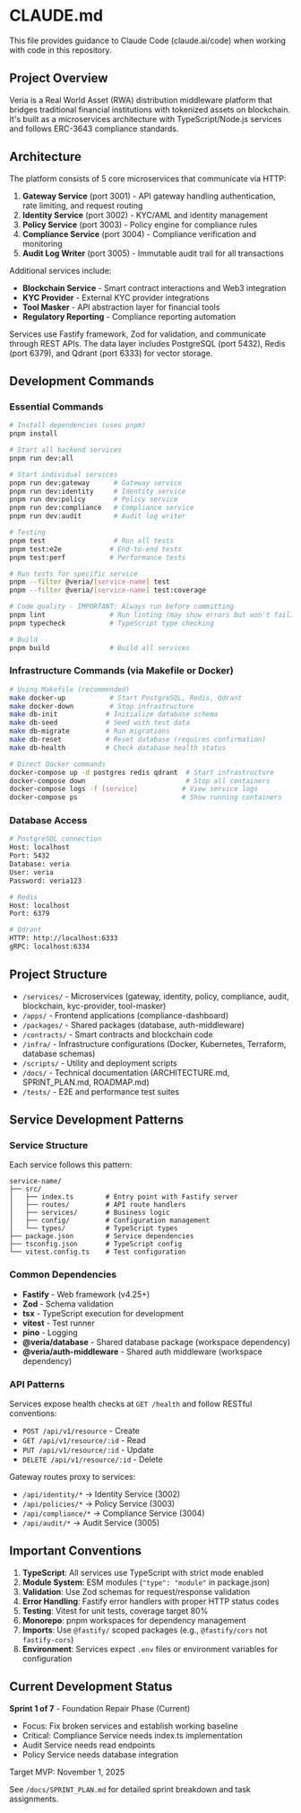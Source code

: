 # CLAUDE.md

This file provides guidance to Claude Code (claude.ai/code) when working with code in this repository.

## Project Overview

Veria is a Real World Asset (RWA) distribution middleware platform that bridges traditional financial institutions with tokenized assets on blockchain. It's built as a microservices architecture with TypeScript/Node.js services and follows ERC-3643 compliance standards.

## Architecture

The platform consists of 5 core microservices that communicate via HTTP:

1. **Gateway Service** (port 3001) - API gateway handling authentication, rate limiting, and request routing
2. **Identity Service** (port 3002) - KYC/AML and identity management
3. **Policy Service** (port 3003) - Policy engine for compliance rules
4. **Compliance Service** (port 3004) - Compliance verification and monitoring
5. **Audit Log Writer** (port 3005) - Immutable audit trail for all transactions

Additional services include:
- **Blockchain Service** - Smart contract interactions and Web3 integration
- **KYC Provider** - External KYC provider integrations
- **Tool Masker** - API abstraction layer for financial tools
- **Regulatory Reporting** - Compliance reporting automation

Services use Fastify framework, Zod for validation, and communicate through REST APIs. The data layer includes PostgreSQL (port 5432), Redis (port 6379), and Qdrant (port 6333) for vector storage.

## Development Commands

### Essential Commands
```bash
# Install dependencies (uses pnpm)
pnpm install

# Start all backend services
pnpm run dev:all

# Start individual services
pnpm run dev:gateway      # Gateway service
pnpm run dev:identity     # Identity service
pnpm run dev:policy       # Policy service
pnpm run dev:compliance   # Compliance service
pnpm run dev:audit        # Audit log writer

# Testing
pnpm test                 # Run all tests
pnpm test:e2e            # End-to-end tests
pnpm test:perf           # Performance tests

# Run tests for specific service
pnpm --filter @veria/[service-name] test
pnpm --filter @veria/[service-name] test:coverage

# Code quality - IMPORTANT: Always run before committing
pnpm lint                # Run linting (may show errors but won't fail)
pnpm typecheck           # TypeScript type checking

# Build
pnpm build               # Build all services
```

### Infrastructure Commands (via Makefile or Docker)
```bash
# Using Makefile (recommended)
make docker-up           # Start PostgreSQL, Redis, Qdrant
make docker-down         # Stop infrastructure
make db-init            # Initialize database schema
make db-seed            # Seed with test data
make db-migrate         # Run migrations
make db-reset           # Reset database (requires confirmation)
make db-health          # Check database health status

# Direct Docker commands
docker-compose up -d postgres redis qdrant  # Start infrastructure
docker-compose down                         # Stop all containers
docker-compose logs -f [service]           # View service logs
docker-compose ps                          # Show running containers
```

### Database Access
```bash
# PostgreSQL connection
Host: localhost
Port: 5432
Database: veria
User: veria
Password: veria123

# Redis
Host: localhost
Port: 6379

# Qdrant
HTTP: http://localhost:6333
gRPC: localhost:6334
```

## Project Structure

- `/services/` - Microservices (gateway, identity, policy, compliance, audit, blockchain, kyc-provider, tool-masker)
- `/apps/` - Frontend applications (compliance-dashboard)
- `/packages/` - Shared packages (database, auth-middleware)
- `/contracts/` - Smart contracts and blockchain code
- `/infra/` - Infrastructure configurations (Docker, Kubernetes, Terraform, database schemas)
- `/scripts/` - Utility and deployment scripts
- `/docs/` - Technical documentation (ARCHITECTURE.md, SPRINT_PLAN.md, ROADMAP.md)
- `/tests/` - E2E and performance test suites

## Service Development Patterns

### Service Structure
Each service follows this pattern:
```
service-name/
├── src/
│   ├── index.ts        # Entry point with Fastify server
│   ├── routes/         # API route handlers
│   ├── services/       # Business logic
│   ├── config/         # Configuration management
│   └── types/          # TypeScript types
├── package.json        # Service dependencies
├── tsconfig.json       # TypeScript config
└── vitest.config.ts    # Test configuration
```

### Common Dependencies
- **Fastify** - Web framework (v4.25+)
- **Zod** - Schema validation
- **tsx** - TypeScript execution for development
- **vitest** - Test runner
- **pino** - Logging
- **@veria/database** - Shared database package (workspace dependency)
- **@veria/auth-middleware** - Shared auth middleware (workspace dependency)

### API Patterns
Services expose health checks at `GET /health` and follow RESTful conventions:
- `POST /api/v1/resource` - Create
- `GET /api/v1/resource/:id` - Read
- `PUT /api/v1/resource/:id` - Update
- `DELETE /api/v1/resource/:id` - Delete

Gateway routes proxy to services:
- `/api/identity/*` → Identity Service (3002)
- `/api/policies/*` → Policy Service (3003)
- `/api/compliance/*` → Compliance Service (3004)
- `/api/audit/*` → Audit Service (3005)

## Important Conventions

1. **TypeScript**: All services use TypeScript with strict mode enabled
2. **Module System**: ESM modules (`"type": "module"` in package.json)
3. **Validation**: Use Zod schemas for request/response validation
4. **Error Handling**: Fastify error handlers with proper HTTP status codes
5. **Testing**: Vitest for unit tests, coverage target 80%
6. **Monorepo**: pnpm workspaces for dependency management
7. **Imports**: Use `@fastify/` scoped packages (e.g., `@fastify/cors` not `fastify-cors`)
8. **Environment**: Services expect `.env` files or environment variables for configuration

## Current Development Status

**Sprint 1 of 7** - Foundation Repair Phase (Current)
- Focus: Fix broken services and establish working baseline
- Critical: Compliance Service needs index.ts implementation
- Audit Service needs read endpoints
- Policy Service needs database integration

Target MVP: November 1, 2025

See `/docs/SPRINT_PLAN.md` for detailed sprint breakdown and task assignments.